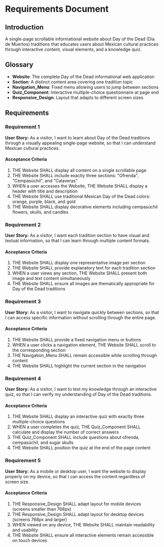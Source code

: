 # Requirements Document

## Introduction

A single-page scrollable informational website about Day of the Dead (Día de Muertos) traditions that educates users about Mexican cultural practices through interactive content, visual elements, and a knowledge quiz.

## Glossary

- **Website**: The complete Day of the Dead informational web application
- **Section**: A distinct content area covering one tradition topic
- **Navigation_Menu**: Fixed menu allowing users to jump between sections
- **Quiz_Component**: Interactive multiple-choice questionnaire at page end
- **Responsive_Design**: Layout that adapts to different screen sizes

## Requirements

### Requirement 1

**User Story:** As a visitor, I want to learn about Day of the Dead traditions through a visually appealing single-page website, so that I can understand Mexican cultural practices.

#### Acceptance Criteria

1. THE Website SHALL display all content on a single scrollable page
2. THE Website SHALL include exactly three sections: "Ofrenda", "Cempasúchil", and "Calaveras"
3. WHEN a user accesses the Website, THE Website SHALL display a header with title and description
4. THE Website SHALL use traditional Mexican Day of the Dead colors: orange, purple, black, and gold
5. THE Website SHALL display decorative elements including cempasúchil flowers, skulls, and candles

### Requirement 2

**User Story:** As a visitor, I want each tradition section to have visual and textual information, so that I can learn through multiple content formats.

#### Acceptance Criteria

1. THE Website SHALL display one representative image per section
2. THE Website SHALL provide explanatory text for each tradition section
3. WHEN a user views any section, THE Website SHALL present both image and text content simultaneously
4. THE Website SHALL ensure all images are thematically appropriate for Day of the Dead traditions

### Requirement 3

**User Story:** As a visitor, I want to navigate quickly between sections, so that I can access specific information without scrolling through the entire page.

#### Acceptance Criteria

1. THE Website SHALL provide a fixed navigation menu or buttons
2. WHEN a user clicks a navigation element, THE Website SHALL scroll to the corresponding section
3. THE Navigation_Menu SHALL remain accessible while scrolling through content
4. THE Website SHALL highlight the current section in the navigation

### Requirement 4

**User Story:** As a visitor, I want to test my knowledge through an interactive quiz, so that I can verify my understanding of Day of the Dead traditions.

#### Acceptance Criteria

1. THE Website SHALL display an interactive quiz with exactly three multiple-choice questions
2. WHEN a user completes the quiz, THE Quiz_Component SHALL calculate and display the number of correct answers
3. THE Quiz_Component SHALL include questions about ofrenda, cempasúchil, and sugar skulls
4. THE Website SHALL position the quiz at the end of the page content

### Requirement 5

**User Story:** As a mobile or desktop user, I want the website to display properly on my device, so that I can access the content regardless of screen size.

#### Acceptance Criteria

1. THE Responsive_Design SHALL adapt layout for mobile devices (screens smaller than 768px)
2. THE Responsive_Design SHALL adapt layout for desktop devices (screens 768px and larger)
3. WHEN viewed on any device, THE Website SHALL maintain readability and usability
4. THE Website SHALL ensure all interactive elements remain accessible on touch devices